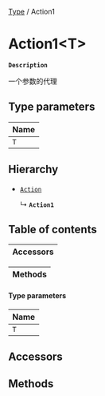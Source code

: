 [Type](../modules/Type.Type.md) / Action1

# Action1<T\> <Badge type="tip" text="Class" />

**`Description`**

一个参数的代理

## Type parameters

| Name |
| :------ |
| `T` |

## Hierarchy

- [`Action`](Type.Action.md)

  ↳ **`Action1`**

## Table of contents

| Accessors |
| :-----|

| Methods |
| :-----|

#### Type parameters

| Name |
| :------ |
| `T` |

## Accessors

## Methods